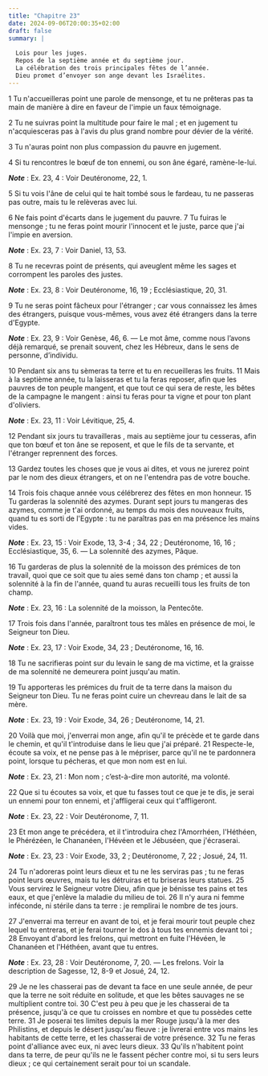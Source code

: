 ```yaml
---
title: "Chapitre 23"
date: 2024-09-06T20:00:35+02:00
draft: false
summary: |
  
  Lois pour les juges.
  Repos de la septième année et du septième jour.
  La célébration des trois principales fêtes de l’année.
  Dieu promet d’envoyer son ange devant les Israélites.
---
```



1 Tu n'accueilleras point une parole de mensonge, et tu ne prêteras pas ta main de manière à dire en faveur de l'impie un faux témoignage.


2 Tu ne suivras point la multitude pour faire le mal ; et en jugement tu n'acquiesceras pas à l'avis du plus grand nombre pour dévier de la vérité.


3 Tu n'auras point non plus compassion du pauvre en jugement.


4 Si tu rencontres le bœuf de ton ennemi, ou son âne égaré, ramène-le-lui.

***Note*** :  Ex. 23, 4 : Voir Deutéronome, 22, 1.

5 Si tu vois l'âne de celui qui te hait tombé sous le fardeau, tu ne passeras pas outre, mais tu le relèveras avec lui.


6 Ne fais point d'écarts dans le jugement du pauvre. 7 Tu fuiras le mensonge ; tu ne feras point mourir l'innocent et le juste, parce que j'ai l'impie en aversion.

***Note*** :  Ex. 23, 7 : Voir Daniel, 13, 53.

8 Tu ne recevras point de présents, qui aveuglent même les sages et corrompent les paroles des justes.

***Note*** :  Ex. 23, 8 : Voir Deutéronome, 16, 19 ; Ecclésiastique, 20, 31.


9 Tu ne seras point fâcheux pour l'étranger ; car vous connaissez les âmes des étrangers, puisque vous-mêmes, vous avez été étrangers dans la terre d'Egypte.

***Note*** :  Ex. 23, 9 : Voir Genèse, 46, 6. ― Le mot âme, comme nous l’avons déjà remarqué, se prenait souvent, chez les Hébreux, dans le sens de personne, d’individu.


10 Pendant six ans tu sèmeras ta terre et tu en recueilleras les fruits. 11 Mais à la septième année, tu la laisseras et tu la feras reposer, afin que les pauvres de ton peuple mangent, et que tout ce qui sera de reste, les bêtes de la campagne le mangent : ainsi tu feras pour ta vigne et pour ton plant d'oliviers.

***Note*** :  Ex. 23, 11 : Voir Lévitique, 25, 4.


12 Pendant six jours tu travailleras , mais au septième jour tu cesseras, afin que ton bœuf et ton âne se reposent, et que le fils de ta servante, et l'étranger reprennent des forces.


13 Gardez toutes les choses que je vous ai dites, et vous ne jurerez point par le nom des dieux étrangers, et on ne l'entendra pas de votre bouche.


14 Trois fois chaque année vous célébrerez des fêtes en mon honneur. 15 Tu garderas la solennité des azymes. Durant sept jours tu mangeras des azymes, comme je t'ai ordonné, au temps du mois des nouveaux fruits, quand tu es sorti de l'Egypte : tu ne paraîtras pas en ma présence les mains vides.

***Note*** :  Ex. 23, 15 : Voir Exode, 13, 3-4 ; 34, 22 ; Deutéronome, 16, 16 ; Ecclésiastique, 35, 6. ― La solennité des azymes, Pâque.

16 Tu garderas de plus la solennité de la moisson des prémices de ton travail, quoi que ce soit que tu aies semé dans ton champ ; et aussi la solennité à la fin de l'année, quand tu auras recueilli tous les fruits de ton champ.

***Note*** :  Ex. 23, 16 : La solennité de la moisson, la Pentecôte.

17 Trois fois dans l'année, paraîtront tous tes mâles en présence de moi, le Seigneur ton Dieu.

***Note*** :  Ex. 23, 17 : Voir Exode, 34, 23 ; Deutéronome, 16, 16.


18 Tu ne sacrifieras point sur du levain le sang de ma victime, et la graisse de ma solennité ne demeurera point jusqu'au matin.


19 Tu apporteras les prémices du fruit de ta terre dans la maison du Seigneur ton Dieu. Tu ne feras point cuire un chevreau dans le lait de sa mère.

***Note*** :  Ex. 23, 19 : Voir Exode, 34, 26 ; Deutéronome, 14, 21.


20 Voilà que moi, j'enverrai mon ange, afin qu'il te précède et te garde dans le chemin, et qu'il t'introduise dans le lieu que j'ai préparé. 21 Respecte-le, écoute sa voix, et ne pense pas à le mépriser, parce qu'il ne te pardonnera point, lorsque tu pécheras, et que mon nom est en lui.

***Note*** :  Ex. 23, 21 : Mon nom ; c’est-à-dire mon autorité, ma volonté.

22 Que si tu écoutes sa voix, et que tu fasses tout ce que je te dis, je serai un ennemi pour ton ennemi, et j'affligerai ceux qui t'affligeront.

***Note*** :  Ex. 23, 22 : Voir Deutéronome, 7, 11.


23 Et mon ange te précédera, et il t'introduira chez l'Amorrhéen, l'Héthéen, le Phérézéen, le Chananéen, l'Hévéen et le Jébuséen, que j'écraserai.

***Note*** :  Ex. 23, 23 : Voir Exode, 33, 2 ; Deutéronome, 7, 22 ; Josué, 24, 11.

24 Tu n'adoreras point leurs dieux et tu ne les serviras pas ; tu ne feras point leurs œuvres, mais tu les détruiras et tu briseras leurs statues. 25 Vous servirez le Seigneur votre Dieu, afin que je bénisse tes pains et tes eaux, et que j'enlève la maladie du milieu de toi. 26 Il n'y aura ni femme inféconde, ni stérile dans ta terre : je remplirai le nombre de tes jours.


27 J'enverrai ma terreur en avant de toi, et je ferai mourir tout peuple chez lequel tu entreras, et je ferai tourner le dos à tous tes ennemis devant toi ; 28 Envoyant d'abord les frelons, qui mettront en fuite l'Hévéen, le Chananéen et l'Héthéen, avant que tu entres.

***Note*** :  Ex. 23, 28 : Voir Deutéronome, 7, 20. ― Les frelons. Voir la description de Sagesse, 12, 8-9 et Josué, 24, 12.

29 Je ne les chasserai pas de devant ta face en une seule année, de peur que la terre ne soit réduite en solitude, et que les bêtes sauvages ne se multiplient contre toi. 30 C'est peu à peu que je les chasserai de ta présence, jusqu'à ce que tu croisses en nombre et que tu possèdes cette terre. 31 Je poserai tes limites depuis la mer Rouge jusqu'à la mer des Philistins, et depuis le désert jusqu'au fleuve : je livrerai entre vos mains les habitants de cette terre, et les chasserai de votre présence. 32 Tu ne feras point d'alliance avec eux, ni avec leurs dieux. 33 Qu'ils n'habitent point dans ta terre, de peur qu'ils ne le fassent pécher contre moi, si tu sers leurs dieux ; ce qui certainement serait pour toi un scandale.

